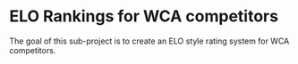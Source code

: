 # ELO Rankings for WCA competitors
The goal of this sub-project is to create an ELO style rating system for WCA competitors. 
